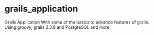 # grails_application
Grails Application With some of the basics to advance features of grails. Using groovy, grails 3.3.8 and PostgreSQL and more.
